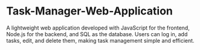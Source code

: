 # Task-Manager-Web-Application
A lightweight web application developed with JavaScript for the frontend, Node.js for the backend, and SQL as the database. Users can log in, add tasks, edit, and delete them, making task management simple and efficient.
